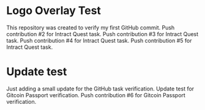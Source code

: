 # Logo Overlay Test
This repository was created to verify my first GitHub commit.
Push contribution #2 for Intract Quest task.
Push contribution #3 for Intract Quest task.
Push contribution #4 for Intract Quest task.
Push contribution #5 for Intract Quest task.
# Update test
Just adding a small update for the GitHub task verification.
Update test for Gitcoin Passport verification.
Push contribution #6 for Gitcoin Passport verification.
